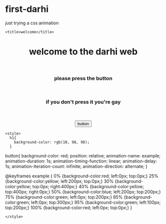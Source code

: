 # first-darhi
just trying a css animation

<!DOCTYPE html>
<html lang="en">
  <head>
    <meta charset="UTF-8" />
    <meta http-equiv="X-UA-Compatible" content="IE=edge" />
    <meta name="viewport" content="width=device-width, initial-scale=1.0" />
    
    <title>welcome</title>
  </head>
  <body>
    <center><h1>welcome to the darhi web</h1></center>
    <br />
    <center><h3>please press the button</h3></center><br>
    <center><h3>if you don't press it you're gay </h3></center>
    <br /><br />
    <center><button>button</button></center>

    <style>
      h1{
        background-color: rgb(10, 98, 98);
      }
      
  
  button{
    background-color: red;
  position: relative;
  animation-name: example;
  animation-duration: 1s;
  animation-timing-function: linear;
  animation-delay: 1s;
  animation-iteration-count: infinite;
  animation-direction: alternate;
}

@keyframes example {
  0%   {background-color:red; left:0px; top:0px;}
  25%  {background-color:yellow; left:200px; top:0px;}
  30%  {background-color:yellow; top:0px; right:400px;}
  40%  {background-color:yellow; top:400px; right:0px;}
  50%  {background-color:blue; left:200px; top:200px;}
  75%  {background-color:green; left:0px; top:200px;}
  85%  {background-color:green; left:0px; top:300px;}
  95%  {background-color:green; left:100px; top:200px;}
  100% {background-color:red; left:0px; top:0px;}
}
  
  
    </style>
  </body>
</html>
